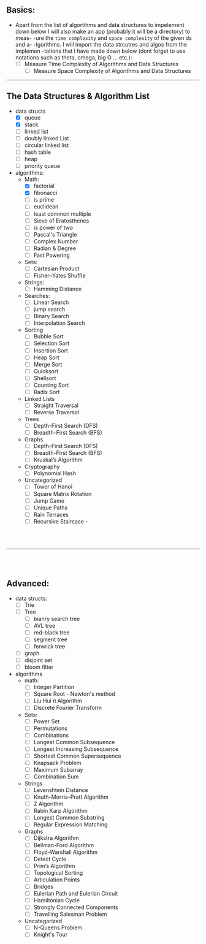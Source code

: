 ## Basics:

- Apart from the list of algortihms and data structures to impelement down 
  below I will also make an app (probably it will be a directory) to meas-
  -ure the `time complexity` and `space complexity` of the given ds and a-
  -lgorithms. I will import the data strcutres and algos from the implemen
  -tations that I have made down below (dont forget to use notations such 
  as theta, omega, big O ... etc.):
  	- [ ] Measure Time Complexity of Algorithms and Data Structures
        - [ ] Measure Space Complexity of Algorithms and Data Structures	

--------------

## The Data Structures & Algorithm List

- data structs
  - [x] queue
  - [x] stack
  - [ ] linked list
  - [ ] doubly linked List
  - [ ] circular linked list
  - [ ] hash table
  - [ ] heap
  - [ ] priority queue

- algorithms:
  - Math:
    - [x] factorial
    - [x] fibonacci
    - [ ] is prime
    - [ ] euclidean
    - [ ] least common multiple
    - [ ] Sieve of Eratosthenes
    - [ ] is power of two
    - [ ] Pascal's Triangle
    - [ ] Complex Number
    - [ ] Radian & Degree
    - [ ] Fast Powering
  - Sets:
    - [ ] Cartesian Product
    - [ ] Fisher–Yates Shuffle
  - Strings:
    - [ ] Hamming Distance
  - Searches:
    - [ ] Linear Search
    - [ ] jump search
    - [ ] Binary Search
    - [ ] Interpolation Search
  - Sorting
    - [ ] Bubble Sort
    - [ ] Selection Sort
    - [ ] Insertion Sort
    - [ ] Heap Sort
    - [ ] Merge Sort
    - [ ] Quicksort
    - [ ] Shellsort
    - [ ] Counting Sort
    - [ ] Radix Sort
  - Linked Lists
    - [ ] Straight Traversal
    - [ ] Reverse Traversal
  - Trees
    - [ ] Depth-First Search (DFS)
    - [ ] Breadth-First Search (BFS)
  - Graphs
    - [ ] Depth-First Search (DFS)
    - [ ] Breadth-First Search (BFS)
    - [ ] Kruskal’s Algorithm
  - Cryptography
    - [ ] Polynomial Hash
  - Uncategorized
    - [ ] Tower of Hanoi
    - [ ] Square Matrix Rotation
    - [ ] Jump Game
    - [ ] Unique Paths
    - [ ] Rain Terraces
    - [ ] Recursive Staircase -

<br>
<br>

---

<br>
<br>

## Advanced:

- data structs:
  - [ ] Trie
  - [ ] Tree
    - [ ] bianry search tree
    - [ ] AVL tree
    - [ ] red-black tree
    - [ ] segment tree
    - [ ] fenwick tree
  - [ ] graph
  - [ ] disjoint set
  - [ ] bloom filter

- algorithms
  - math:
    - [ ] Integer Partition
    - [ ] Square Root - Newton's method
    - [ ] Liu Hui π Algorithm
    - [ ] Discrete Fourier Transform
  - Sets:
    - [ ] Power Set
    - [ ] Permutations
    - [ ] Combinations
    - [ ] Longest Common Subsequence
    - [ ] Longest Increasing Subsequence
    - [ ] Shortest Common Supersequence
    - [ ] Knapsack Problem
    - [ ] Maximum Subarray
    - [ ] Combination Sum
  - Strings
    - [ ] Levenshtein Distance
    - [ ] Knuth–Morris–Pratt Algorithm
    - [ ] Z Algorithm
    - [ ] Rabin Karp Algorithm
    - [ ] Longest Common Substring
    - [ ] Regular Expression Matching
  - Graphs
    - [ ] Dijkstra Algorithm
    - [ ] Bellman-Ford Algorithm
    - [ ] Floyd-Warshall Algorithm
    - [ ] Detect Cycle
    - [ ] Prim’s Algorithm
    - [ ] Topological Sorting
    - [ ] Articulation Points
    - [ ] Bridges
    - [ ] Eulerian Path and Eulerian Circuit
    - [ ] Hamiltonian Cycle
    - [ ] Strongly Connected Components
    - [ ] Travelling Salesman Problem
  - Uncategorized
    - [ ] N-Queens Problem
    - [ ] Knight's Tour
